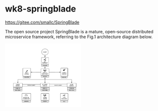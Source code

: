 # wk8-springblade
https://gitee.com/smallc/SpringBlade

The open source project SpringBlade is a mature, open-source distributed microservice framework, referring to the Fig.1 architecture diagram below.

<img src="./microservice.png" alt="microservice" width="50%">
